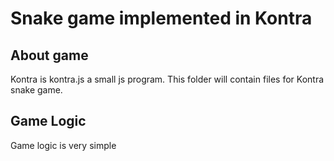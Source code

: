 # Snake game implemented in Kontra

## About game 
Kontra is kontra.js a small js program. This folder will contain files for Kontra snake game.

## Game Logic
Game logic is very simple
